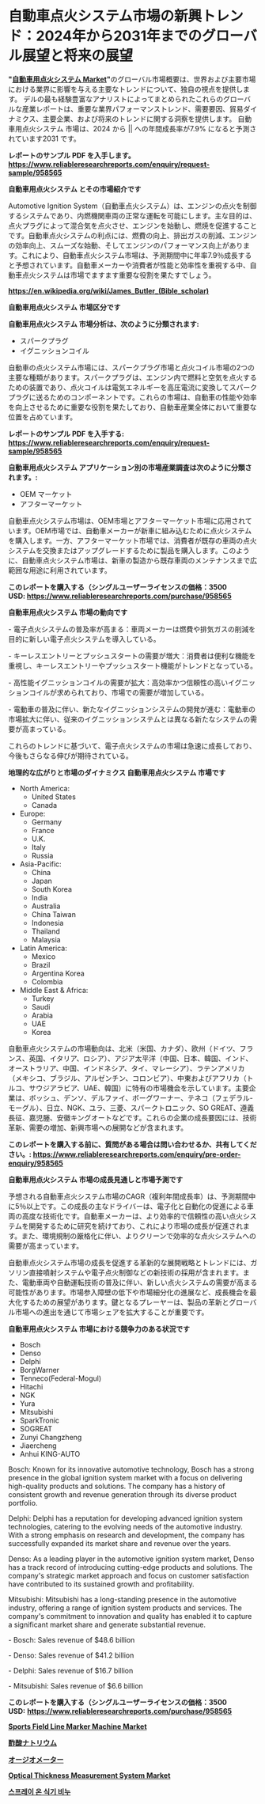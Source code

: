 <p><h1>自動車点火システム市場の新興トレンド：2024年から2031年までのグローバル展望と将来の展望</h1></p><p><strong>"<a href="https://www.reliableresearchreports.com/automotive-ignition-system-r958565">自動車用点火システム Market</a>"</strong>のグローバル市場概要は、世界および主要市場における業界に影響を与える主要なトレンドについて、独自の視点を提供します。 デルの最も経験豊富なアナリストによってまとめられたこれらのグローバルな産業レポートは、重要な業界パフォーマンストレンド、需要要因、貿易ダイナミクス、主要企業、および将来のトレンドに関する洞察を提供します。 自動車用点火システム 市場は、2024 から || への年間成長率が7.9% になると予測されています2031 です。</p>
<p><strong>レポートのサンプル PDF を入手します。</strong><strong><a href="https://www.reliableresearchreports.com/enquiry/request-sample/958565">https://www.reliableresearchreports.com/enquiry/request-sample/958565</a></strong></p>
<p><strong>自動車用点火システム とその市場紹介です</strong></p>
<p><p>Automotive Ignition System（自動車点火システム）は、エンジンの点火を制御するシステムであり、内燃機関車両の正常な運転を可能にします。主な目的は、点火プラグによって混合気を点火させ、エンジンを始動し、燃焼を促進することです。自動車点火システムの利点には、燃費の向上、排出ガスの削減、エンジンの効率向上、スムーズな始動、そしてエンジンのパフォーマンス向上があります。これにより、自動車点火システム市場は、予測期間中に年率7.9％成長すると予想されています。自動車メーカーや消費者が性能と効率性を重視する中、自動車点火システムは市場でますます重要な役割を果たすでしょう。</p><a href="https://en.wikipedia.org/wiki/James_Butler_(Bible_scholar)"></a></p>
<p><strong><a href="https://en.wikipedia.org/wiki/James_Butler_(Bible_scholar)">https://en.wikipedia.org/wiki/James_Butler_(Bible_scholar)</a></strong></p>
<p><strong>自動車用点火システム&nbsp;市場区分です</strong><strong></strong></p>
<p><strong>自動車用点火システム 市場分析は、次のように分類されます:</strong>&nbsp;</p>
<p><ul><li>スパークプラグ</li><li>イグニッションコイル</li></ul></p>
<p><p>自動車の点火システム市場には、スパークプラグ市場と点火コイル市場の2つの主要な種類があります。スパークプラグは、エンジン内で燃料と空気を点火するための装置であり、点火コイルは電気エネルギーを高圧電流に変換してスパークプラグに送るためのコンポーネントです。これらの市場は、自動車の性能や効率を向上させるために重要な役割を果たしており、自動車産業全体において重要な位置を占めています。</p></p>
<p><strong>レポートのサンプル PDF を入手する: <a href="https://www.reliableresearchreports.com/enquiry/request-sample/958565">https://www.reliableresearchreports.com/enquiry/request-sample/958565</a></strong></p>
<p><strong> 自動車用点火システム アプリケーション別の市場産業調査は次のように分類されます。:</strong></p>
<p><ul><li>OEM マーケット</li><li>アフターマーケット</li></ul></p>
<p><p>自動車点火システム市場は、OEM市場とアフターマーケット市場に応用されています。OEM市場では、自動車メーカーが新車に組み込むために点火システムを購入します。一方、アフターマーケット市場では、消費者が既存の車両の点火システムを交換またはアップグレードするために製品を購入します。このように、自動車点火システム市場は、新車の製造から既存車両のメンテナンスまで広範囲な用途に利用されています。</p></p>
<p><strong>このレポートを購入する（シングルユーザーライセンスの価格：3500 USD:</strong><strong>&nbsp;<a href="https://www.reliableresearchreports.com/purchase/958565">https://www.reliableresearchreports.com/purchase/958565</a></strong></p>
<p><strong>自動車用点火システム 市場の動向です</strong></p>
<p><p>- 電子点火システムの普及率が高まる：車両メーカーは燃費や排気ガスの削減を目的に新しい電子点火システムを導入している。</p><p>- キーレスエントリーとプッシュスタートの需要が増大：消費者は便利な機能を重視し、キーレスエントリーやプッシュスタート機能がトレンドとなっている。</p><p>- 高性能イグニッションコイルの需要が拡大：高効率かつ信頼性の高いイグニッションコイルが求められており、市場での需要が増加している。</p><p>- 電動車の普及に伴い、新たなイグニッションシステムの開発が進む：電動車の市場拡大に伴い、従来のイグニッションシステムとは異なる新たなシステムの需要が高まっている。</p><p>これらのトレンドに基づいて、電子点火システムの市場は急速に成長しており、今後もさらなる伸びが期待されている。</p></p>
<p><strong>地理的な広がりと市場のダイナミクス 自動車用点火システム 市場です</strong></p>
<p><ul>
    <li>
        North America:
        <ul>
            <li>United States</li>
            <li>Canada</li>
        </ul>
    </li>
    <li>
        Europe:
        <ul>
            <li>Germany</li>
            <li>France</li>
            <li>U.K.</li>
            <li>Italy</li>
            <li>Russia</li>
        </ul>
    </li>
    <li>
        Asia-Pacific:
        <ul>
            <li>China</li>
            <li>Japan</li>
            <li>South Korea</li>
            <li>India</li>
            <li>Australia</li>
            <li>China Taiwan</li>
            <li>Indonesia</li>
            <li>Thailand</li>
            <li>Malaysia</li>
        </ul>
    </li>
    <li>
        Latin America:
        <ul>
            <li>Mexico</li>
            <li>Brazil</li>
            <li>Argentina Korea</li>
            <li>Colombia</li>
        </ul>
    </li>
    <li>
        Middle East & Africa:
        <ul>
            <li>Turkey</li>
            <li>Saudi</li>
            <li>Arabia</li>
            <li>UAE</li>
            <li>Korea</li>
        </ul>
    </li>
    </ul></p>
<p><p>自動車点火システムの市場動向は、北米（米国、カナダ）、欧州（ドイツ、フランス、英国、イタリア、ロシア）、アジア太平洋（中国、日本、韓国、インド、オーストラリア、中国、インドネシア、タイ、マレーシア）、ラテンアメリカ（メキシコ、ブラジル、アルゼンチン、コロンビア）、中東およびアフリカ（トルコ、サウジアラビア、UAE、韓国）に特有の市場機会を示しています。主要企業は、ボッシュ、デンソ、デルファイ、ボーグワーナー、テネコ（フェデラル-モーグル）、日立、NGK、ユラ、三菱、スパークトロニック、SO GREAT、遵義長征、嘉児塍、安徽キングオートなどです。これらの企業の成長要因には、技術革新、需要の増加、新興市場への展開などが含まれます。</p></p>
<p><strong>このレポートを購入する前に、質問がある場合は問い合わせるか、共有してください。:&nbsp;<a href="https://www.reliableresearchreports.com/enquiry/pre-order-enquiry/958565">https://www.reliableresearchreports.com/enquiry/pre-order-enquiry/958565</a></strong></p>
<p><strong>自動車用点火システム 市場の成長見通しと市場予測です</strong></p>
<p><p>予想される自動車点火システム市場のCAGR（複利年間成長率）は、予測期間中に5％以上です。この成長の主なドライバーは、電子化と自動化の促進による車両の高度な技術化です。自動車メーカーは、より効率的で信頼性の高い点火システムを開発するために研究を続けており、これにより市場の成長が促進されます。また、環境規制の厳格化に伴い、よりクリーンで効率的な点火システムへの需要が高まっています。</p><p>自動車点火システム市場の成長を促進する革新的な展開戦略とトレンドには、ガソリン直接噴射システムや電子点火制御などの新技術の採用が含まれます。また、電動車両や自動運転技術の普及に伴い、新しい点火システムの需要が高まる可能性があります。市場参入障壁の低下や市場細分化の進展など、成長機会を最大化するための展望があります。鍵となるプレーヤーは、製品の革新とグローバル市場への進出を通じて市場シェアを拡大することが重要です。</p></p>
<p><strong>自動車用点火システム 市場における競争力のある状況です</strong></p>
<p><ul><li>Bosch</li><li>Denso</li><li>Delphi</li><li>BorgWarner</li><li>Tenneco(Federal-Mogul)</li><li>Hitachi</li><li>NGK</li><li>Yura</li><li>Mitsubishi</li><li>SparkTronic</li><li>SOGREAT</li><li>Zunyi Changzheng</li><li>Jiaercheng</li><li>Anhui KING-AUTO</li></ul></p>
<p><p>Bosch: Known for its innovative automotive technology, Bosch has a strong presence in the global ignition system market with a focus on delivering high-quality products and solutions. The company has a history of consistent growth and revenue generation through its diverse product portfolio.</p><p>Delphi: Delphi has a reputation for developing advanced ignition system technologies, catering to the evolving needs of the automotive industry. With a strong emphasis on research and development, the company has successfully expanded its market share and revenue over the years.</p><p>Denso: As a leading player in the automotive ignition system market, Denso has a track record of introducing cutting-edge products and solutions. The company's strategic market approach and focus on customer satisfaction have contributed to its sustained growth and profitability.</p><p>Mitsubishi: Mitsubishi has a long-standing presence in the automotive industry, offering a range of ignition system products and services. The company's commitment to innovation and quality has enabled it to capture a significant market share and generate substantial revenue.</p><p>- Bosch: Sales revenue of $48.6 billion</p><p>- Denso: Sales revenue of $41.2 billion</p><p>- Delphi: Sales revenue of $16.7 billion</p><p>- Mitsubishi: Sales revenue of $6.6 billion</p></p>
<p><strong>このレポートを購入する（シングルユーザーライセンスの価格：3500 USD:</strong>&nbsp;<strong><a href="https://www.reliableresearchreports.com/purchase/958565">https://www.reliableresearchreports.com/purchase/958565</a></strong></p>
<p><strong><p><a href="https://medium.com/@fosterfahey1016/sports-field-line-marker-machine-market-share-market-analysis-growth-trends-forecasts-for-d4873a77eccf">Sports Field Line Marker Machine Market</a></p><p><a href="https://github.com/zjkmgcs938405/Market-Research-Report-List-4/blob/main/848243479024.md">酢酸ナトリウム</a></p><p><a href="https://github.com/roulaayoub-saad/Market-Research-Report-List-3/blob/main/924174679025.md">オージオメーター</a></p><p><a href="https://medium.com/@paulmcglynn6456/optical-thickness-measurement-system-market-share-market-analysis-growth-trends-forecasts-for-dff79771c909">Optical Thickness Measurement System Market</a></p><p><a href="https://github.com/rcabello548/Market-Research-Report-List-3/blob/main/353671998029.md">스프레이 온 식기 비누</a></p></strong></p>